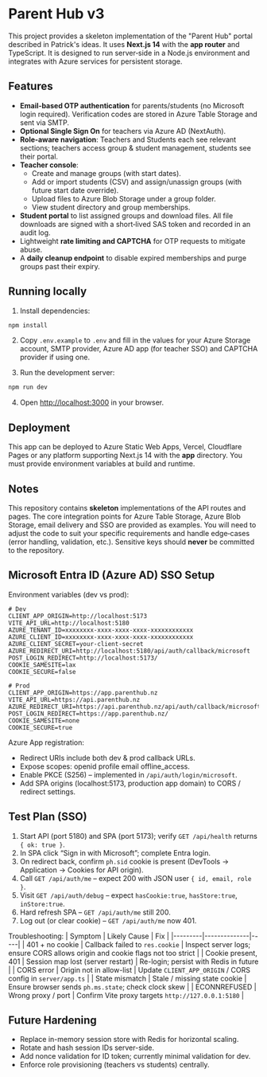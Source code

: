 # Parent Hub v3

This project provides a skeleton implementation of the "Parent Hub" portal described in Patrick's ideas. It uses **Next.js 14** with the **app router** and TypeScript.  It is designed to run server‑side in a Node.js environment and integrates with Azure services for persistent storage.

## Features

* **Email‑based OTP authentication** for parents/students (no Microsoft login required).  Verification codes are stored in Azure Table Storage and sent via SMTP.
* **Optional Single Sign On** for teachers via Azure AD (NextAuth).
* **Role‑aware navigation**: Teachers and Students each see relevant sections; teachers access group & student management, students see their portal.
* **Teacher console**:
  * Create and manage groups (with start dates).
  * Add or import students (CSV) and assign/unassign groups (with future start date override).
  * Upload files to Azure Blob Storage under a group folder.
  * View student directory and group memberships.
* **Student portal** to list assigned groups and download files.  All file downloads are signed with a short‑lived SAS token and recorded in an audit log.
* Lightweight **rate limiting and CAPTCHA** for OTP requests to mitigate abuse.
* A **daily cleanup endpoint** to disable expired memberships and purge groups past their expiry.

## Running locally

1. Install dependencies:

```bash
npm install
```

2. Copy `.env.example` to `.env` and fill in the values for your Azure Storage account, SMTP provider, Azure AD app (for teacher SSO) and CAPTCHA provider if using one.

3. Run the development server:

```bash
npm run dev
```

4. Open <http://localhost:3000> in your browser.

## Deployment

This app can be deployed to Azure Static Web Apps, Vercel, Cloudflare Pages or any platform supporting Next.js 14 with the **app** directory.  You must provide environment variables at build and runtime.

## Notes

This repository contains **skeleton** implementations of the API routes and pages.  The core integration points for Azure Table Storage, Azure Blob Storage, email delivery and SSO are provided as examples.  You will need to adjust the code to suit your specific requirements and handle edge‑cases (error handling, validation, etc.).  Sensitive keys should **never** be committed to the repository.

## Microsoft Entra ID (Azure AD) SSO Setup

Environment variables (dev vs prod):

```
# Dev
CLIENT_APP_ORIGIN=http://localhost:5173
VITE_API_URL=http://localhost:5180
AZURE_TENANT_ID=xxxxxxxx-xxxx-xxxx-xxxx-xxxxxxxxxxxx
AZURE_CLIENT_ID=xxxxxxxx-xxxx-xxxx-xxxx-xxxxxxxxxxxx
AZURE_CLIENT_SECRET=your-client-secret
AZURE_REDIRECT_URI=http://localhost:5180/api/auth/callback/microsoft
POST_LOGIN_REDIRECT=http://localhost:5173/
COOKIE_SAMESITE=lax
COOKIE_SECURE=false

# Prod
CLIENT_APP_ORIGIN=https://app.parenthub.nz
VITE_API_URL=https://api.parenthub.nz
AZURE_REDIRECT_URI=https://api.parenthub.nz/api/auth/callback/microsoft
POST_LOGIN_REDIRECT=https://app.parenthub.nz/
COOKIE_SAMESITE=none
COOKIE_SECURE=true
```

Azure App registration:
* Redirect URIs include both dev & prod callback URLs.
* Expose scopes: openid profile email offline_access.
* Enable PKCE (S256) – implemented in `/api/auth/login/microsoft`.
* Add SPA origins (localhost:5173, production app domain) to CORS / redirect settings.

## Test Plan (SSO)

1. Start API (port 5180) and SPA (port 5173); verify `GET /api/health` returns `{ ok: true }`.
2. In SPA click “Sign in with Microsoft”; complete Entra login.
3. On redirect back, confirm `ph.sid` cookie is present (DevTools → Application → Cookies for API origin).
4. Call `GET /api/auth/me` – expect 200 with JSON user `{ id, email, role }`.
5. Visit `GET /api/auth/debug` – expect `hasCookie:true`, `hasStore:true`, `inStore:true`.
6. Hard refresh SPA – `GET /api/auth/me` still 200.
7. Log out (or clear cookie) – `GET /api/auth/me` now 401.

Troubleshooting:
| Symptom | Likely Cause | Fix |
|---------|--------------|-----|
| 401 + no cookie | Callback failed to `res.cookie` | Inspect server logs; ensure CORS allows origin and cookie flags not too strict |
| Cookie present, 401 | Session map lost (server restart) | Re-login; persist with Redis in future |
| CORS error | Origin not in allow-list | Update `CLIENT_APP_ORIGIN` / CORS config in `server/app.ts` |
| State mismatch | Stale / missing state cookie | Ensure browser sends `ph.ms.state`; check clock skew |
| ECONNREFUSED | Wrong proxy / port | Confirm Vite proxy targets `http://127.0.0.1:5180` |

## Future Hardening
* Replace in-memory session store with Redis for horizontal scaling.
* Rotate and hash session IDs server-side.
* Add nonce validation for ID token; currently minimal validation for dev.
* Enforce role provisioning (teachers vs students) centrally.